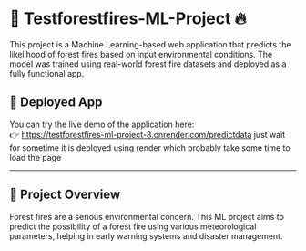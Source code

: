 # 🌲 Testforestfires-ML-Project 🔥

This project is a Machine Learning-based web application that predicts the likelihood of forest fires based on input environmental conditions. The model was trained using real-world forest fire datasets and deployed as a fully functional app.

## 🚀 Deployed App

You can try the live demo of the application here:  
👉 https://testforestfires-ml-project-8.onrender.com/predictdata
just wait for sometime it is deployed using render which probably take some time to load the page

---

## 📌 Project Overview

Forest fires are a serious environmental concern. This ML project aims to predict the possibility of a forest fire using various meteorological parameters, helping in early warning systems and disaster management.
